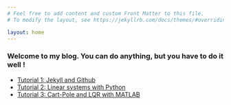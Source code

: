 ```yaml
---
# Feel free to add content and custom Front Matter to this file.
# To modify the layout, see https://jekyllrb.com/docs/themes/#overriding-theme-defaults

layout: home
---
```

### Welcome to my blog. You can do anything, but you have to do it well !
* [Tutorial 1: Jekyll and Github](/tut1/)
* [Tutorial 2: Linear systems with Python](/tut2/)
* [Tutorial 3: Cart-Pole and LQR with MATLAB](/tut3/)